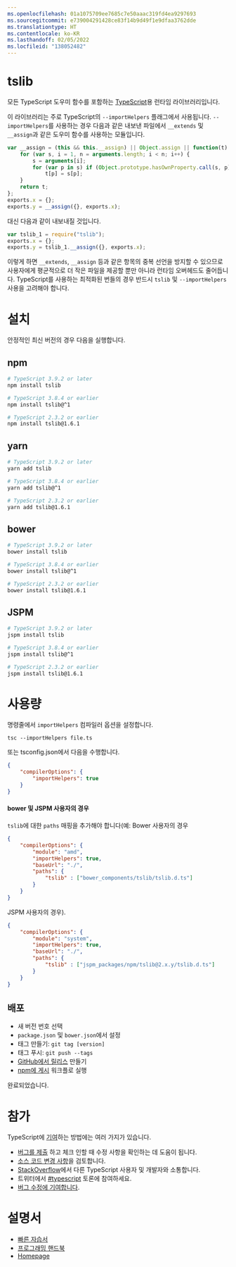```yaml
---
ms.openlocfilehash: 01a1075709ee7685c7e50aaac319fd4ea9297693
ms.sourcegitcommit: e739004291428ce83f14b9d49f1e9dfaa3762dde
ms.translationtype: HT
ms.contentlocale: ko-KR
ms.lasthandoff: 02/05/2022
ms.locfileid: "138052482"
---
```

# <a name="tslib"></a>tslib

모든 TypeScript 도우미 함수를 포함하는 [TypeScript](http://www.typescriptlang.org/)용 런타임 라이브러리입니다.

이 라이브러리는 주로 TypeScript의 `--importHelpers` 플래그에서 사용됩니다.
`--importHelpers`를 사용하는 경우 다음과 같은 내보낸 파일에서 `__extends` 및 `__assign`과 같은 도우미 함수를 사용하는 모듈입니다.

```ts
var __assign = (this && this.__assign) || Object.assign || function(t) {
    for (var s, i = 1, n = arguments.length; i < n; i++) {
        s = arguments[i];
        for (var p in s) if (Object.prototype.hasOwnProperty.call(s, p))
            t[p] = s[p];
    }
    return t;
};
exports.x = {};
exports.y = __assign({}, exports.x);

```

대신 다음과 같이 내보내질 것입니다.

```ts
var tslib_1 = require("tslib");
exports.x = {};
exports.y = tslib_1.__assign({}, exports.x);
```

이렇게 하면 `__extends`, `__assign` 등과 같은 항목의 중복 선언을 방지할 수 있으므로 사용자에게 평균적으로 더 작은 파일을 제공할 뿐만 아니라 런타임 오버헤드도 줄어듭니다.
TypeScript를 사용하는 최적화된 번들의 경우 반드시 `tslib` 및 `--importHelpers` 사용을 고려해야 합니다.

# <a name="installing"></a>설치

안정적인 최신 버전의 경우 다음을 실행합니다.

## <a name="npm"></a>npm

```sh
# TypeScript 3.9.2 or later
npm install tslib

# TypeScript 3.8.4 or earlier
npm install tslib@^1

# TypeScript 2.3.2 or earlier
npm install tslib@1.6.1
```

## <a name="yarn"></a>yarn

```sh
# TypeScript 3.9.2 or later
yarn add tslib

# TypeScript 3.8.4 or earlier
yarn add tslib@^1

# TypeScript 2.3.2 or earlier
yarn add tslib@1.6.1
```

## <a name="bower"></a>bower

```sh
# TypeScript 3.9.2 or later
bower install tslib

# TypeScript 3.8.4 or earlier
bower install tslib@^1

# TypeScript 2.3.2 or earlier
bower install tslib@1.6.1
```

## <a name="jspm"></a>JSPM

```sh
# TypeScript 3.9.2 or later
jspm install tslib

# TypeScript 3.8.4 or earlier
jspm install tslib@^1

# TypeScript 2.3.2 or earlier
jspm install tslib@1.6.1
```

# <a name="usage"></a>사용량

명령줄에서 `importHelpers` 컴파일러 옵션을 설정합니다.

```
tsc --importHelpers file.ts
```

또는 tsconfig.json에서 다음을 수행합니다.

```json
{
    "compilerOptions": {
        "importHelpers": true
    }
}
```

#### <a name="for-bower-and-jspm-users"></a>bower 및 JSPM 사용자의 경우

`tslib`에 대한 `paths` 매핑을 추가해야 합니다(예: Bower 사용자의 경우

```json
{
    "compilerOptions": {
        "module": "amd",
        "importHelpers": true,
        "baseUrl": "./",
        "paths": {
            "tslib" : ["bower_components/tslib/tslib.d.ts"]
        }
    }
}
```

JSPM 사용자의 경우).

```json
{
    "compilerOptions": {
        "module": "system",
        "importHelpers": true,
        "baseUrl": "./",
        "paths": {
            "tslib" : ["jspm_packages/npm/tslib@2.x.y/tslib.d.ts"]
        }
    }
}
```

## <a name="deployment"></a>배포

- 새 버전 번호 선택
- `package.json` 및 `bower.json`에서 설정
- 태그 만들기: `git tag [version]`
- 태그 푸시: `git push --tags`
- [GitHub에서 릴리스](https://github.com/microsoft/tslib/releases) 만들기
- [npm에 게시](https://github.com/microsoft/tslib/actions?query=workflow%3A%22Publish+to+NPM%22) 워크플로 실행

완료되었습니다.

# <a name="contribute"></a>참가

TypeScript에 [기여](https://github.com/Microsoft/TypeScript/blob/master/CONTRIBUTING.md)하는 방법에는 여러 가지가 있습니다.

* [버그를 제출](https://github.com/Microsoft/TypeScript/issues) 하고 체크 인할 때 수정 사항을 확인하는 데 도움이 됩니다.
* [소스 코드 변경 사항](https://github.com/Microsoft/TypeScript/pulls)을 검토합니다.
* [StackOverflow](http://stackoverflow.com/questions/tagged/typescript)에서 다른 TypeScript 사용자 및 개발자와 소통합니다.
* 트위터에서 [#typescript](http://twitter.com/#!/search/realtime/%23typescript) 토론에 참여하세요.
* [버그 수정에 기여합니다](https://github.com/Microsoft/TypeScript/blob/master/CONTRIBUTING.md).

# <a name="documentation"></a>설명서

* [빠른 자습서](http://www.typescriptlang.org/Tutorial)
* [프로그래밍 핸드북](http://www.typescriptlang.org/Handbook)
* [Homepage](http://www.typescriptlang.org/)
